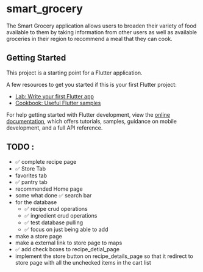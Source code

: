 # smart_grocery

The Smart Grocery application allows users to broaden their variety of food available to them by taking information from other users as well as available groceries in their region to recommend a meal that they can cook.

## Getting Started

This project is a starting point for a Flutter application.

A few resources to get you started if this is your first Flutter project:

- [Lab: Write your first Flutter app](https://docs.flutter.dev/get-started/codelab)
- [Cookbook: Useful Flutter samples](https://docs.flutter.dev/cookbook)

For help getting started with Flutter development, view the
[online documentation](https://docs.flutter.dev/), which offers tutorials,
samples, guidance on mobile development, and a full API reference.


## TODO : 

- ✅ complete recipe page
- ✅ Store Tab 
- favorites tab
- ✅ pantry tab
- recommended Home page 
- some what done ✅ search bar
- for the database
  - ✅ recipe crud operations
  - ✅ ingredient crud operations
  - ✅ test database pulling
  - ✅ focus on just being able to add
- make a store page
- make a external link to store page to maps
- ✅ add check boxes to recipe_detial_page
- implement the store button on recipe_details_page so that it redirect
  to store page with all the unchecked items in the cart list
